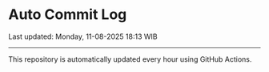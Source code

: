 # Auto Commit Log

Last updated: Monday, 11-08-2025 18:13 WIB

---

This repository is automatically updated every hour using GitHub Actions.
